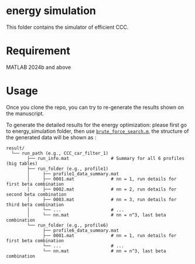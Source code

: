 # energy simulation
This folder contains the simulator of efficient CCC. 

# Requirement
MATLAB 2024b and above

# Usage
Once you clone the repo, you can try to re-generate the results shown on the manuscript. 

To generate the detailed results for the energy optimization: please first go to energy_simulation folder, then use [`brute_force_search.m`](brute_force_search.m), the structure of the generated data will be shown as : 

```text
result/
  └── run_path (e.g., CCC_car_filter_1)
        ├── run_info.mat                # Summary for all 6 profiles (big tables)
        ├── run_folder (e.g., profile1)
        │     ├── profile1_data_summary.mat
        │     ├── 0001.mat              # nn = 1, run details for first beta combination
        │     ├── 0002.mat              # nn = 2, run details for second beta combination
        │     ├── 0003.mat              # nn = 3, run details for third beta combination
        │     └── ...                   # ...
        │     └── nn.mat                # nn = n^3, last beta combination
        └── run_folder (e.g., profile6)
              ├── profile6_data_summary.mat
              ├── 0001.mat              # nn = 1, run details for first beta combination
              └── ...                   # ...
              └── nn.mat                # nn = n^3, last beta combination
```


